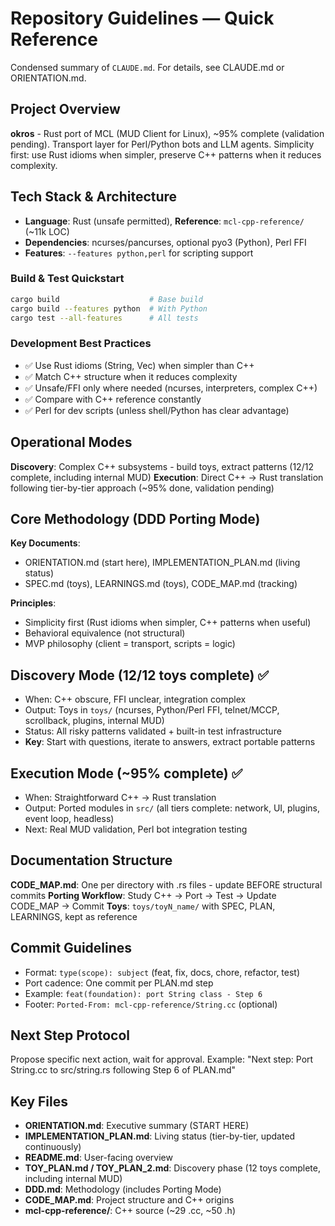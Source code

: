 # Repository Guidelines — Quick Reference

Condensed summary of `CLAUDE.md`. For details, see CLAUDE.md or ORIENTATION.md.

## Project Overview
**okros** - Rust port of MCL (MUD Client for Linux), ~95% complete (validation pending). Transport layer for Perl/Python bots and LLM agents. Simplicity first: use Rust idioms when simpler, preserve C++ patterns when it reduces complexity.

## Tech Stack & Architecture
- **Language**: Rust (unsafe permitted), **Reference**: `mcl-cpp-reference/` (~11k LOC)
- **Dependencies**: ncurses/pancurses, optional pyo3 (Python), Perl FFI
- **Features**: `--features python,perl` for scripting support

### Build & Test Quickstart
```bash
cargo build                    # Base build
cargo build --features python  # With Python
cargo test --all-features      # All tests
```

### Development Best Practices
- ✅ Use Rust idioms (String, Vec) when simpler than C++
- ✅ Match C++ structure when it reduces complexity
- ✅ Unsafe/FFI only where needed (ncurses, interpreters, complex C++)
- ✅ Compare with C++ reference constantly
- ✅ Perl for dev scripts (unless shell/Python has clear advantage)

## Operational Modes
**Discovery**: Complex C++ subsystems - build toys, extract patterns (12/12 complete, including internal MUD)
**Execution**: Direct C++ → Rust translation following tier-by-tier approach (~95% done, validation pending)

## Core Methodology (DDD Porting Mode)
**Key Documents**:
- ORIENTATION.md (start here), IMPLEMENTATION_PLAN.md (living status)
- SPEC.md (toys), LEARNINGS.md (toys), CODE_MAP.md (tracking)

**Principles**:
- Simplicity first (Rust idioms when simpler, C++ patterns when useful)
- Behavioral equivalence (not structural)
- MVP philosophy (client = transport, scripts = logic)

## Discovery Mode (12/12 toys complete) ✅
- When: C++ obscure, FFI unclear, integration complex
- Output: Toys in `toys/` (ncurses, Python/Perl FFI, telnet/MCCP, scrollback, plugins, internal MUD)
- Status: All risky patterns validated + built-in test infrastructure
- **Key**: Start with questions, iterate to answers, extract portable patterns

## Execution Mode (~95% complete) ✅
- When: Straightforward C++ → Rust translation
- Output: Ported modules in `src/` (all tiers complete: network, UI, plugins, event loop, headless)
- Next: Real MUD validation, Perl bot integration testing

## Documentation Structure
**CODE_MAP.md**: One per directory with .rs files - update BEFORE structural commits
**Porting Workflow**: Study C++ → Port → Test → Update CODE_MAP → Commit
**Toys**: `toys/toyN_name/` with SPEC, PLAN, LEARNINGS, kept as reference

## Commit Guidelines
- Format: `type(scope): subject` (feat, fix, docs, chore, refactor, test)
- Port cadence: One commit per PLAN.md step
- Example: `feat(foundation): port String class - Step 6`
- Footer: `Ported-From: mcl-cpp-reference/String.cc` (optional)

## Next Step Protocol
Propose specific next action, wait for approval.
Example: "Next step: Port String.cc to src/string.rs following Step 6 of PLAN.md"

## Key Files
- **ORIENTATION.md**: Executive summary (START HERE)
- **IMPLEMENTATION_PLAN.md**: Living status (tier-by-tier, updated continuously)
- **README.md**: User-facing overview
- **TOY_PLAN.md / TOY_PLAN_2.md**: Discovery phase (12 toys complete, including internal MUD)
- **DDD.md**: Methodology (includes Porting Mode)
- **CODE_MAP.md**: Project structure and C++ origins
- **mcl-cpp-reference/**: C++ source (~29 .cc, ~50 .h)
